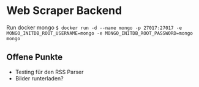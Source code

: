 # Web Scraper Backend

Run docker mongo
`$ docker run -d --name mongo -p 27017:27017 -e MONGO_INITDB_ROOT_USERNAME=mongo -e MONGO_INITDB_ROOT_PASSWORD=mongo mongo`

## Offene Punkte

- Testing für den RSS Parser
- Bilder runterladen?
